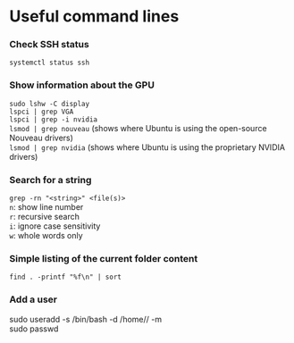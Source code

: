 # Useful command lines

### Check SSH status

```systemctl status ssh```

### Show information about the GPU

```sudo lshw -C display```<br>
```lspci | grep VGA```<br>
```lspci | grep -i nvidia```<br>
```lsmod | grep nouveau``` (shows where Ubuntu is using the open-source Nouveau drivers)<br>
```lsmod | grep nvidia``` (shows where Ubuntu is using the proprietary NVIDIA drivers)<br>

### Search for a string

```grep -rn "<string>" <file(s)>```<br>
```n```: show line number<br>
```r```: recursive search<br>
```i```: ignore case sensitivity<br>
```w```: whole words only

### Simple listing of the current folder content

```find . -printf "%f\n" | sort```

### Add a user

sudo useradd -s /bin/bash -d /home/<username>/ -m <username><br>
sudo passwd <username>
